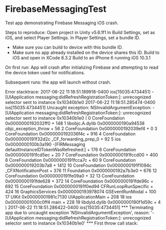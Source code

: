 # FirebaseMessagingTest
Test app demonstrating Firebase Messaging iOS crash.

Steps to reproduce:
Open project in Unity v5.6.1f1
In Build Settings, set as iOS, and select Player Settings.
In Player Settings, set a bundle ID. 
- Make sure you can build to device with this bundle ID.
- Make sure no app already installed on the device shares this ID.
Build to iOS and open in XCode 8.3.2
Build to an iPhone 6 running iOS 10.3.1

On first run:
App will crash after initializing Firebase and attempting to read the device token used for notifications.

Subsequent runs:
the app will launch without crash.

Error stacktrace:
2017-06-22 11:18:51.189918-0400 ios[15035:4734451] -[UIApplication messaging:didRefreshRegistrationToken:]: unrecognized selector sent to instance 0x10340b1e0
2017-06-22 11:18:51.285474-0400 ios[15035:4734451] Uncaught exception: NSInvalidArgumentException: -[UIApplication messaging:didRefreshRegistrationToken:]: unrecognized selector sent to instance 0x10340b1e0
(
	0   CoreFoundation                      0x0000000192032ff0 <redacted> + 148
	1   libobjc.A.dylib                     0x0000000190a94538 objc_exception_throw + 56
	2   CoreFoundation                      0x0000000192039ef4 <redacted> + 0
	3   CoreFoundation                      0x0000000192036f4c <redacted> + 916
	4   CoreFoundation                      0x0000000191f32d2c _CF_forwarding_prep_0 + 92
	5   ios                                 0x0000000100b3a190 -[FIRMessaging defaultInstanceIDTokenWasRefreshed:] + 176
	6   CoreFoundation                      0x0000000191fcd5ec <redacted> + 20
	7   CoreFoundation                      0x0000000191fccd00 <redacted> + 400
	8   CoreFoundation                      0x0000000191fcca7c <redacted> + 60
	9   CoreFoundation                      0x000000019203b7a8 <redacted> + 1412
	10  CoreFoundation                      0x0000000191f1094c _CFXNotificationPost + 376
	11  Foundation                          0x0000000192a7b3e0 <redacted> + 676
	12  CoreFoundation                      0x0000000191fe09a0 <redacted> + 32
	13  CoreFoundation                      0x0000000191fde628 <redacted> + 372
	14  CoreFoundation                      0x0000000191fde96c <redacted> + 692
	15  CoreFoundation                      0x0000000191f0ed94 CFRunLoopRunSpecific + 424
	16  GraphicsServices                    0x0000000193978074 GSEventRunModal + 100
	17  UIKit                               0x00000001981c7130 UIApplicationMain + 208
	18  ios                                 0x00000001000c0ff4 main + 228
	19  libdyld.dylib                       0x0000000190f1d59c <redacted> + 4
)
2017-06-22 11:18:51.286422-0400 ios[15035:4734451] *** Terminating app due to uncaught exception 'NSInvalidArgumentException', reason: '-[UIApplication messaging:didRefreshRegistrationToken:]: unrecognized selector sent to instance 0x10340b1e0'
*** First throw call stack:
